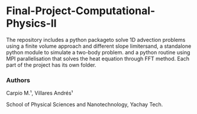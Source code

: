 # Final-Project-Computational-Physics-II
The repository includes a python packageto solve 1D advection problems using a finite volume approach and different slope limitersand, a standalone python module to simulate a two-body problem. and a python routine using MPI parallelisation that solves the heat equation through FFT method. Each part of the project has its own folder.


### Authors 
Carpio M.¹, Villares Andrés¹
 
School of Physical Sciences and Nanotechnology, Yachay Tech. 
